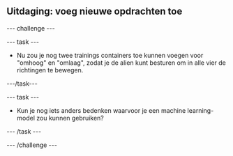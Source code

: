 ## Uitdaging: voeg nieuwe opdrachten toe

--- challenge ---

--- task ---

+ Nu zou je nog twee trainings containers toe kunnen voegen voor "omhoog" en "omlaag", zodat je de alien kunt besturen om in alle vier de richtingen te bewegen.

---/task---

--- task ---

+ Kun je nog iets anders bedenken waarvoor je een machine learning-model zou kunnen gebruiken?

--- /task ---

--- /challenge ---
